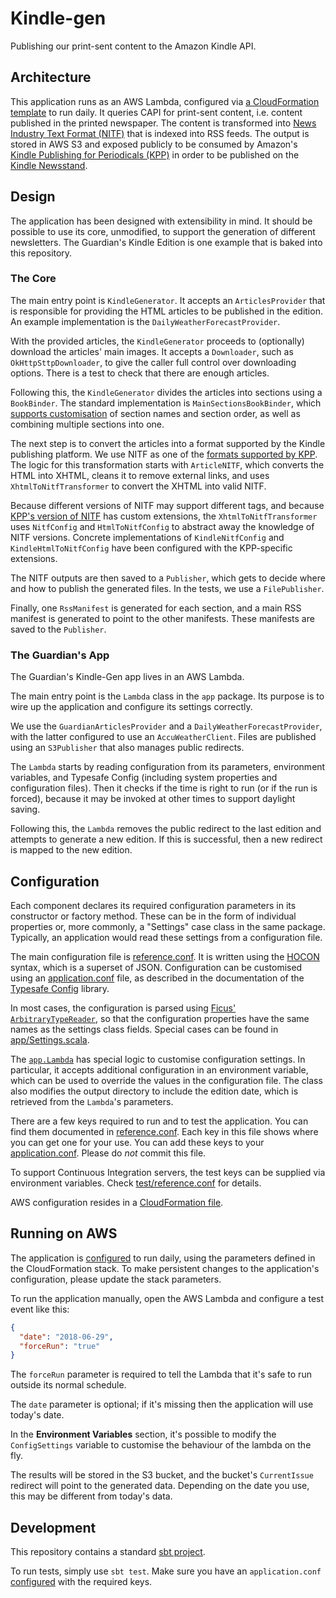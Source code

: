 # Kindle-gen

Publishing our print-sent content to the Amazon Kindle API.

## Architecture

This application runs as an AWS Lambda, configured via [a CloudFormation template](cfn.yaml) to run daily.
It queries CAPI for print-sent content, i.e. content published in the printed newspaper.
The content is transformed into [News Industry Text Format (NITF)](https://iptc.org/standards/nitf/)
that is indexed into RSS feeds. The output is stored in AWS S3 and exposed publicly to be consumed
by Amazon's
[Kindle Publishing for Periodicals (KPP)](https://kindlepublishing.amazon.com/gp/vendor/kindlepubs/kpp/kpp-home)
in order to be published on the
[Kindle Newsstand](https://www.amazon.co.uk/Magazines-Journals-Kindle/b?ie=UTF8&node=341690031).


## Design

The application has been designed with extensibility in mind. It should be possible to use its
core, unmodified, to support the generation of different newsletters. The Guardian's Kindle Edition
is one example that is baked into this repository.

### The Core
The main entry point is `KindleGenerator`. It accepts an `ArticlesProvider` that is responsible
for providing the HTML articles to be published in the edition. An example implementation is the
`DailyWeatherForecastProvider`.

With the provided articles, the `KindleGenerator` proceeds to (optionally) download the articles'
main images. It accepts a `Downloader`, such as `OkHttpSttpDownloader`, to give the caller full
control over downloading options. There is a test to check that there are enough articles.

Following this, the `KindleGenerator` divides the articles into sections using a `BookBinder`.
The standard implementation is `MainSectionsBookBinder`, which
[supports customisation](src/main/resources/guardian-sections.conf) of section names and section
order, as well as combining multiple sections into one.

The next step is to convert the articles into a format supported by the Kindle publishing platform.
We use NITF as one of the
[formats supported by KPP](https://images-na.ssl-images-amazon.com/images/G/01/kindle-publication/feedGuide-new/KPPUserGuide.html).
The logic for this transformation starts with `ArticleNITF`, which converts the HTML into XHTML,
cleans it to remove external links, and uses `XhtmlToNitfTransformer` to convert the XHTML into
valid NITF.

Because different versions of NITF may support different tags, and because
[KPP's version of NITF](src/main/resources/kpp-nitf-3.5.7.xsd) has custom extensions, the
`XhtmlToNitfTransformer` uses `NitfConfig` and `HtmlToNitfConfig` to abstract away the knowledge of
NITF versions. Concrete implementations of `KindleNitfConfig` and `KindleHtmlToNitfConfig` have been
configured with the KPP-specific extensions.

The NITF outputs are then saved to a `Publisher`, which gets to decide where and how to publish
the generated files. In the tests, we use a `FilePublisher`.

Finally, one `RssManifest` is generated for each section, and a main RSS manifest is generated to
point to the other manifests. These manifests are saved to the `Publisher`.

### The Guardian's App
The Guardian's Kindle-Gen app lives in an AWS Lambda.

The main entry point is the `Lambda` class in the `app` package. Its purpose is to wire up the
application and configure its settings correctly.

We use the `GuardianArticlesProvider` and a `DailyWeatherForecastProvider`, with the latter
configured to use an `AccuWeatherClient`.
Files are published using an `S3Publisher` that also manages public redirects.

The `Lambda` starts by reading configuration from its parameters, environment variables, and
Typesafe Config (including system properties and configuration files). Then it checks if the time
is right to run (or if the run is forced), because it may be invoked at other times to support
daylight saving.

Following this, the `Lambda` removes the public redirect to the last edition and attempts to
generate a new edition. If this is successful, then a new redirect is mapped to the new edition.


## Configuration

Each component declares its required configuration parameters in its constructor or factory method.
These can be in the form of individual properties or, more commonly, a "Settings" case class in the
same package. Typically, an application would read these settings from a configuration file.

The main configuration file is [reference.conf](src/main/resources/reference.conf). It is written
using the [HOCON](https://github.com/lightbend/config/blob/master/HOCON.md) syntax, which is a
superset of JSON. Configuration can be customised using an
[application.conf](src/main/resources/application.conf) file, as described in the documentation of
the [Typesafe Config](https://github.com/lightbend/config) library.

In most cases, the configuration is parsed using
[Ficus' `ArbitraryTypeReader`](https://github.com/iheartradio/ficus#arbitrary-type-support),
so that the configuration properties have the same names as the settings class fields.
Special cases can be found in [app/Settings.scala](src/main/scala/com/gu/kindlegen/app/Settings.scala).

The [`app.Lambda`](src/main/scala/com/gu/kindlegen/app/Lambda.scala) has special logic to customise
configuration settings. In particular, it accepts additional configuration in an environment variable,
which can be used to override the values in the configuration file.
The class also modifies the output directory to include the edition date, which is retrieved from
the `Lambda`'s parameters.

There are a few keys required to run and to test the application. You can find them documented in
[reference.conf](src/main/resources/reference.conf). Each key in this file shows where you can get
one for your use. You can add these keys to your
[application.conf](src/main/resources/application.conf). Please do _not_ commit this file.

To support Continuous Integration servers, the test keys can be supplied via environment variables.
Check [test/reference.conf](src/test/resources/reference.conf) for details.

AWS configuration resides in a [CloudFormation file](cfn.yaml).

## Running on AWS
The application is [configured](cfn.yaml) to run daily, using the parameters defined in the
CloudFormation stack. To make persistent changes to the application's configuration, please
update the stack parameters.

To run the application manually, open the AWS Lambda and configure a test event like this:
```json
{
  "date": "2018-06-29",
  "forceRun": "true"
}
```
The `forceRun` parameter is required to tell the Lambda that it's safe to run outside its normal schedule.

The `date` parameter is optional; if it's missing then the application will use today's date.

In the **Environment Variables** section, it's possible to modify the `ConfigSettings` variable to
customise the behaviour of the lambda on the fly.

The results will be stored in the S3 bucket, and the bucket's `CurrentIssue` redirect will point
to the generated data. Depending on the date you use, this may be different from today's data.

## Development
This repository contains a standard [sbt project](build.sbt).

To run tests, simply use `sbt test`. Make sure you have an `application.conf`
[configured](#configuration) with the required keys.
